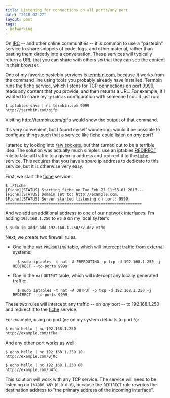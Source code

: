 ```yaml
---
title: Listening for connections on all ports/any port
date: "2018-02-27"
layout: post
tags:
- networking
---
```


On [IRC][] -- and other online communities -- it is common to use a
"pastebin" service to share snippets of code, logs, and other
material, rather than pasting them directly into a conversation.
These services will typically return a URL that you can share with
others so that they can see the content in their browser.

One of my favorite pastebin services is [termbin.com][], because it
works from the command line using tools you probably already have
installed.  Termbin runs the [fiche][] service, which listens for TCP
connections on port 9999, reads any content that you provide, and then
returns a URL.  For example, if I wanted to share my `iptables`
configuration with someone I could just run:

    $ iptables-save | nc termbin.com 9999
    http://termbin.com/gjfp

Visiting <http://termbin.com/gjfp> would show the output of that
command.

It's very convenient, but I found myself wondering: would it be
possible to configure things such that a service like [fiche][]
could listen on *any* port?

I started by looking into [raw sockets][], but that turned out to be a
terrible idea.  The solution was actually much simpler: use an
iptables [REDIRECT][] rule to take all traffic to a given ip address
and redirect it to the [fiche][] service.  This requires that you have
a spare ip address to dedicate to this service, but it is otherwise
very easy.

First, we start the [fiche][] service:

    $ ./fiche
    [Fiche][STATUS] Starting fiche on Tue Feb 27 11:53:01 2018...
    [Fiche][STATUS] Domain set to: http://example.com.
    [Fiche][STATUS] Server started listening on port: 9999.
    ============================================================

And we add an additional address to one of our network interfaces.
I'm adding `192.168.1.250` to `eth0` on my local system:

    $ sudo ip addr add 192.168.1.250/32 dev eth0

Next, we create two firewall rules:

- One in the `nat` `PREROUTING` table, which will intercept traffic
  from external systems:

        $ sudo iptables -t nat -A PREROUTING -p tcp -d 192.168.1.250 -j REDIRECT --to-ports 9999

- One in the `nat` `OUTPUT` table, which will intercept any locally
  generated traffic:

        $ sudo iptables -t nat -A OUTPUT -p tcp -d 192.168.1.250 -j REDIRECT --to-ports 9999

These two rules will intercept any traffic -- on *any* port -- to
192.168.1.250 and redirect it to the [fiche][] service.

For example, using no port (`nc` on my system defaults to port `0`):

    $ echo hello | nc 192.168.1.250
    http://example.com/tfka

And any other port works as well:

    $ echo hello | nc 192.168.1.250 10
    http://example.com/0j0c

    $ echo hello | nc 192.168.1.250 80
    http://example.com/u4fq

This solution will work with any TCP service.  The service will need
to be listening on `INADDR_ANY` (`0.0.0.0`), because the `REDIRECT`
rule rewrites the destination address to "the primary address of the
incoming interface".

[irc]: https://en.wikipedia.org/wiki/Internet_Relay_Chat
[termbin.com]: http://termbin.com
[fiche]: https://github.com/solusipse/fiche
[raw sockets]: https://en.wikipedia.org/wiki/Network_socket#Raw_socket
[redirect]: http://ipset.netfilter.org/iptables-extensions.man.html#lbDM
